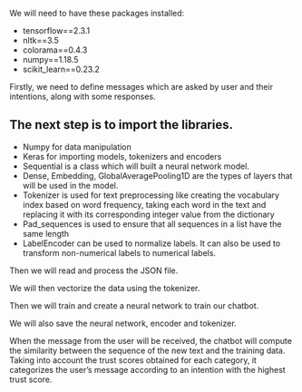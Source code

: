 We will need to have these packages installed:

* tensorflow==2.3.1
* nltk==3.5
* colorama==0.4.3
* numpy==1.18.5
* scikit_learn==0.23.2


Firstly, we need to define messages which are asked by user and their intentions, along with some responses.

## The next step is to import the libraries.

* Numpy for data manipulation
* Keras for importing models, tokenizers and encoders
* Sequential is a class which will built a neural network model.
* Dense, Embedding, GlobalAveragePooling1D are the types of layers that will be used in the model.
* Tokenizer is used for text preprocessing like creating the vocabulary index based on word frequency, taking each word in the text and replacing it with its corresponding integer value from the dictionary
* Pad_sequences is used to ensure that all sequences in a list have the same length
* LabelEncoder can be used to normalize labels. It can also be used to transform non-numerical labels to numerical labels.

Then we will read and process the JSON file.

We will then vectorize the data using the tokenizer.

Then we will train and create a neural network to train our chatbot.

We will also save the neural network, encoder and tokenizer.

When the message from the user will be received, the chatbot will compute the similarity between the sequence of the new text and the training data.
Taking into account the trust scores obtained for each category, it categorizes the user’s message according to an intention with the highest trust score.
